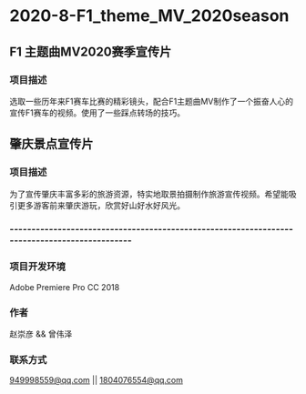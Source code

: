 # 2020-8-F1_theme_MV_2020season
## F1 主题曲MV2020赛季宣传片
### <kbd>项目描述</kbd>
选取一些历年来F1赛车比赛的精彩镜头，配合F1主题曲MV制作了一个振奋人心的宣传F1赛车的视频。使用了一些踩点转场的技巧。
## 肇庆景点宣传片
### <kbd>项目描述</kbd>
为了宣传肇庆丰富多彩的旅游资源，特实地取景拍摄制作旅游宣传视频。希望能吸引更多游客前来肇庆游玩，欣赏好山好水好风光。
### -*-*-*-*-*-*-*-*-*-*-*-*-*-*-*-*-*-*-*-*-*-*-*-*-*-*-*-*-*-*-*-*-*-*-*-*-*-*-*-*-*-*-*-*-*-*-*-*-*-*-*-*-*-*-*-*-*-*-*-*-*-*-*-*-*-*-*-*-*-*-*-*-*-*-*-*-*-*-*-*-*-*-*-*-*-*-*-*-*-*-*-*-
### <kbd>项目开发环境</kbd>
Adobe Premiere Pro CC 2018
### <kbd>作者</kbd>
赵崇彦 && 曾伟泽
### <kbd>联系方式</kbd>
949998559@qq.com || 1804076554@qq.com
